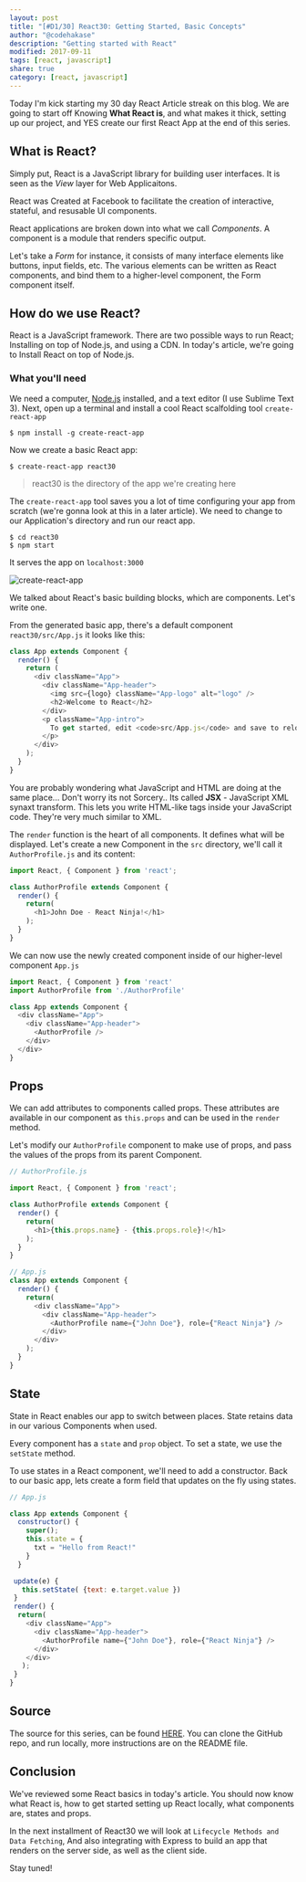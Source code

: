 ```yaml
---
layout: post
title: "[#D1/30] React30: Getting Started, Basic Concepts"
author: "@codehakase"
description: "Getting started with React"
modified: 2017-09-11
tags: [react, javascript]
share: true
category: [react, javascript]
---
```


Today I'm kick starting my 30 day React Article streak on this blog. We are going to start off  Knowing **What React is**, and what makes it thick, setting up our project, and YES create our first React App at the end of this series.

## What is React?
Simply put, React is a JavaScript library for building user interfaces. It is seen as the *View* layer for Web Applicaitons.

React was Created at Facebook to facilitate the creation of interactive, stateful, and resusable UI components.

React applications are broken down into what we call *Components*. A component is a module that renders specific output.

Let's take a *Form* for instance, it consists of many interface elements like buttons, input fields, etc. The various elements can be written as React components, and bind them to a higher-level component, the Form component itself.

## How do we use React?
React is a JavaScript framework. There are two possible ways to run React; Installing on top of Node.js, and using a CDN. In today's article, we're going to Install React on top of Node.js.

### What you'll need
We need a computer, [Node.js](https://nodejs.org/en) installed, and a text editor (I use Sublime Text 3).
Next, open up a terminal and install a cool React scalfolding tool `create-react-app`
```shell
$ npm install -g create-react-app
```

Now we create a basic React app:
```shell
$ create-react-app react30
```
> react30 is the directory of the app we're creating here

The `create-react-app` tool saves you a lot of time configuring your app from scratch (we're gonna look at this in a later article). We need to change to our Application's directory and run our react app.
```shell
$ cd react30
$ npm start
```

It serves the app on `localhost:3000`

![create-react-app](http://res.cloudinary.com/hakase-labs/image/upload/v1505089587/create-react-app.png "Browser Preview")

We talked about React's basic building blocks, which are components. Let's write one.

From the generated basic app, there's a default component `react30/src/App.js` it looks like this:

```js
class App extends Component {
  render() {
    return (
      <div className="App">
        <div className="App-header">
          <img src={logo} className="App-logo" alt="logo" />
          <h2>Welcome to React</h2>
        </div>
        <p className="App-intro">
          To get started, edit <code>src/App.js</code> and save to reload.
        </p>
      </div>
    );
  }
}
```

You are probably wondering what JavaScript and HTML are doing at the same place... Don't worry its not Sorcery.. Its called **JSX** - JavaScript XML synaxt transform. This lets you write HTML-like tags inside your JavaScript code. They're very much similar to XML.

The `render` function is the heart of all components. It defines what will be displayed. Let's create a new Component in the `src` directory, we'll call it `AuthorProfile.js` and its content:

```js
import React, { Component } from 'react';

class AuthorProfile extends Component {
  render() {
    return(
      <h1>John Doe - React Ninja!</h1>
    );
  }
}
```

We can now use the newly created component inside of our higher-level component `App.js`

```js
import React, { Component } from 'react'
import AuthorProfile from './AuthorProfile'

class App extends Component {
  <div className="App">
    <div className="App-header">
      <AuthorProfile />
    </div>
  </div>
}
```

## Props
We can add attributes to components called props. These attributes are available in our component as `this.props` and can be used in the `render` method.

Let's modify our `AuthorProfile` component to make use of props, and pass the values of the props from its parent Component.

```js
// AuthorProfile.js

import React, { Component } from 'react';

class AuthorProfile extends Component {
  render() {
    return(
      <h1>{this.props.name} - {this.props.role}!</h1>
    );
  }
}

// App.js
class App extends Component {
  render() {
    return(
      <div className="App">
        <div className="App-header">
          <AuthorProfile name={"John Doe"}, role={"React Ninja"} />
        </div>
      </div>
    );
  }
}
```

## State
State in React enables our app to switch between places. State retains data in our various Components when used.

Every component has a `state` and `prop` object. To set a state, we use the `setState` method.

To use states in a React component, we'll need to add a constructor. Back to our basic app, lets create a form field that updates on the fly using states.

```js
// App.js

class App extends Component {
  constructor() {
    super();
    this.state = {
      txt = "Hello from React!"
    }
  }

 update(e) {
   this.setState( {text: e.target.value })
 }
 render() {
  return(
    <div className="App">
      <div className="App-header">
        <AuthorProfile name={"John Doe"}, role={"React Ninja"} />
      </div>
    </div>
   );
 }
}
```

## Source
The source for this series, can be found [HERE](https://github.com/codehakase/react30-source). You can clone the GitHub repo, and run locally, more instructions are on the README file.


## Conclusion
We've reviewed some React basics in today's article. You should now know what React is, how to get started setting up React locally, what components are, states and props.

In the next installment of React30 we will look at `Lifecycle Methods and Data Fetching`, And also integrating with Express to build an app that renders on the server side, as well as the client side.

Stay tuned!
